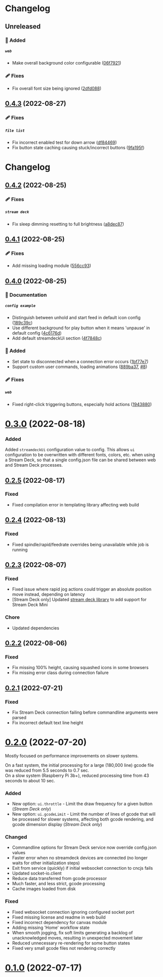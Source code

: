 # Changelog

## Unreleased

### 🚀 Added

##### `web`

*  Make overall background color configurable ([06f7921](https://github.com/billiam/cncjs-pendant-streamdeck/commit/06f7921))

### 🩹 Fixes

*  Fix overall font size being ignored ([2dfd088](https://github.com/billiam/cncjs-pendant-streamdeck/commit/2dfd088))

## [0.4.3](https://github.com/billiam/cncjs-pendant-streamdeck/compare/0.4.2...0.4.3?diff=split) (2022-08-27)

### 🩹 Fixes

##### `file list`

*  Fix incorrect enabled test for down arrow ([df84469](https://github.com/billiam/cncjs-pendant-streamdeck/commit/df84469))
*  Fix button state caching causing stuck/incorrect buttons ([9fa195f](https://github.com/billiam/cncjs-pendant-streamdeck/commit/9fa195f))

# Changelog

## [0.4.2](https://github.com/billiam/cncjs-pendant-streamdeck/compare/0.4.1...0.4.2?diff=split) (2022-08-25)

### 🩹 Fixes

##### `stream deck`

*  Fix sleep dimming resetting to full brightness ([a8dec87](https://github.com/billiam/cncjs-pendant-streamdeck/commit/a8dec87))

## [0.4.1](https://github.com/billiam/cncjs-pendant-streamdeck/compare/0.4.0...0.4.1?diff=split) (2022-08-25)

### 🩹 Fixes

*  Add missing loading module ([556cc93](https://github.com/billiam/cncjs-pendant-streamdeck/commit/556cc93))

## [0.4.0](https://github.com/billiam/cncjs-pendant-streamdeck/compare/0.3.0...0.4.0?diff=split) (2022-08-25)

### 📖 Documentation

##### `config example`

*  Distinguish between unhold and start feed in default icon config ([189c39c](https://github.com/billiam/cncjs-pendant-streamdeck/commit/189c39c))
*  Use different background for play button when it means 'unpause' in default config ([4c6176d](https://github.com/billiam/cncjs-pendant-streamdeck/commit/4c6176d))
*  Add default streamdeckUi section ([4f7848c](https://github.com/billiam/cncjs-pendant-streamdeck/commit/4f7848c))

### 🚀 Added

*  Set state to disconnected when a connection error occurs ([1bf77e7](https://github.com/billiam/cncjs-pendant-streamdeck/commit/1bf77e7))
*  Support custom user commands, loading animations ([889ba37](https://github.com/billiam/cncjs-pendant-streamdeck/commit/889ba37), [#8](https://github.com/billiam/cncjs-pendant-streamdeck/issues/8))

### 🩹 Fixes

##### `web`

*  Fixed right-click triggering buttons, especially hold actions ([1943880](https://github.com/billiam/cncjs-pendant-streamdeck/commit/1943880))

# [0.3.0](https://github.com/billiam/cncjs-pendant-streamdeck/compare/0.2.5...0.3.0) (2022-08-18)

### Added

Added `streamdeckUi` configuration value to config. This allows `ui` configuration to be overwritten with different
fonts, colors, etc. when using a Stream Deck, so that a single config.json file can be shared between web and Stream
Deck processes.

## [0.2.5](https://github.com/billiam/cncjs-pendant-streamdeck/compare/0.2.4...0.2.5) (2022-08-17)

### Fixed

* Fixed compilation error in templating library affecting web build

## [0.2.4](https://github.com/billiam/cncjs-pendant-streamdeck/compare/0.2.3...0.2.4) (2022-08-13)

### Fixed

* Fixed spindle/rapid/feedrate overrides being unavailable while job is running

## [0.2.3](https://github.com/billiam/cncjs-pendant-streamdeck/compare/0.2.2...0.2.3) (2022-08-07)

### Fixed

* Fixed issue where rapid jog actions could trigger an absolute position move instead, depending on latency
* [Stream Deck only] Updated [stream deck library](https://github.com/julusian/node-elgato-stream-deck) to add support
for Stream Deck Mini

### Chore

* Updated dependencies

## [0.2.2](https://github.com/billiam/cncjs-pendant-streamdeck/compare/0.2.1...0.2.2) (2022-08-06)

### Fixed

* Fix missing 100% height, causing squashed icons in some browsers
* Fix missing error class during connection failure

## [0.2.1](https://github.com/billiam/cncjs-pendant-streamdeck/compare/0.2.0...0.2.1) (2022-07-21)

### Fixed

* Fix Stream Deck connection failing before commandline arguments were parsed
* Fix incorrect default text line height

# [0.2.0](https://github.com/billiam/cncjs-pendant-streamdeck/compare/0.1.0...0.2.0) (2022-07-20)

Mostly focused on performance improvements on slower systems.

On a fast system, the initial processing for a large (180,000 line) gcode file was reduced from 5.5 seconds to 0.7 sec.  
On a slow system (Raspberry Pi 3b+), reduced processing time from 43 seconds to about 10 sec.

### Added

* New option: `ui.throttle` - Limit the draw frequency for a given button (_Stream Deck only_)
* New option: `ui.gcodeLimit` - Limit the number of lines of gcode that will be processed for slower systems,
affecting both gcode rendering, and gcode dimension display (_Stream Deck only_)

### Changed

* Commandline options for Stream Deck service now override config.json values
* Faster error when no streamdeck devices are connected (no longer waits for other initialization steps)
* Exit from service (quickly) if initial websocket connection to cncjs fails
* Updated socket-io.client
* Reduce data transferred from gcode processor
* Much faster, and less strict, gcode processing
* Cache images loaded from disk

### Fixed

* Fixed websocket connection ignoring configured socket port
* Fixed missing license and readme in web build
* Fixed incorrect dependency for canvas module
* Adding missing 'Home' workflow state
* When smooth jogging, fix soft limits generating a backlog of unacknowledged moves, resulting in unexpected movement later
* Reduced unnecessary re-rendering for some button states
* Fixed very small gcode files not rendering correctly

# [0.1.0](https://github.com/billiam/cncjs-pendant-streamdeck/compare/7874c7dd1bacaccfb1fcd04e93f9926dcf712344...0.1.0) (2022-07-17)
